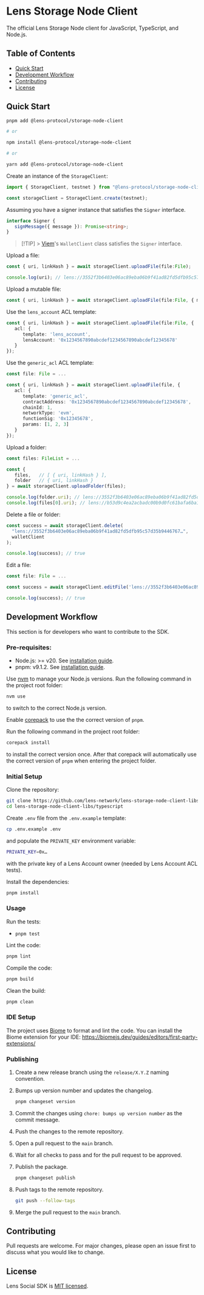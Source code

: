 # Lens Storage Node Client

The official Lens Storage Node client for JavaScript, TypeScript, and Node.js.

## Table of Contents <!-- omit in toc -->

- [Quick Start](#quick-start)
- [Development Workflow](#development-workflow)
- [Contributing](#contributing)
- [License](#license)

## Quick Start

```bash
pnpm add @lens-protocol/storage-node-client

# or

npm install @lens-protocol/storage-node-client

# or

yarn add @lens-protocol/storage-node-client
```

Create an instance of the `StorageClient`:

```ts
import { StorageClient, testnet } from "@lens-protocol/storage-node-client";

const storageClient = StorageClient.create(testnet);
```

Assuming you have a signer instance that satisfies the `Signer` interface.

```ts
interface Signer {
   signMessage({ message }): Promise<string>;
}
```

> [!TIP] > [Viem](https://viem.sh/)'s `WalletClient` class satisfies the `Signer` interface.

Upload a file:

```ts
const { uri, linkHash } = await storageClient.uploadFile(file:File);

console.log(uri); // lens://3552f3b6403e06ac89eba06b9f41ad82fd5dfb95c57d35b9446767…
```

Upload a mutable file:

```ts
const { uri, linkHash } = await storageClient.uploadFile(file:File, { mutable: true });
```

Use the `lens_account` ACL template:

```ts
const { uri, linkHash } = await storageClient.uploadFile(file:File, {
   acl: {
      template: 'lens_account',
      lensAccount: '0x1234567890abcdef1234567890abcdef12345678'
   }
});
```

Use the `generic_acl` ACL template:

```ts
const file: File = ...

const { uri, linkHash } = await storageClient.uploadFile(file, {
   acl: {
      template: 'generic_acl',
      contractAddress: '0x1234567890abcdef1234567890abcdef12345678',
      chainId: 1,
      networkType: 'evm',
      functionSig: '0x12345678',
      params: [1, 2, 3]
   }
});
```

Upload a folder:

```ts
const files: FileList = ...

const {
   files,   // [ { uri, linkHash } ],
   folder   // { uri, linkHash }
} = await storageClient.uploadFolder(files);

console.log(folder.uri); // lens://3552f3b6403e06ac89eba06b9f41ad82fd5dfb95c57d35b9446767…
console.log(files[0].uri); // lens://b53d9c4ea2acbadc00b9d0fc61bafa6ba1bf161dade9ac465667f5…
```

Delete a file or folder:

```ts
const success = await storageClient.delete(
  "lens://3552f3b6403e06ac89eba06b9f41ad82fd5dfb95c57d35b9446767…",
  walletClient
);

console.log(success); // true
```

Edit a file:

```ts
const file: File = ...

const success = await storageClient.editFile('lens://3552f3b6403e06ac89eba06b9f41ad82fd5dfb95c57d35b9446767…', file, walletClient);

console.log(success); // true
```

## Development Workflow

This section is for developers who want to contribute to the SDK.

### Pre-requisites: <!-- omit in toc -->

- Node.js: >= v20. See [installation guide](https://nodejs.org/en/download/package-manager).
- pnpm: v9.1.2. See [installation guide](https://pnpm.io/installation).

Use [nvm](https://github.com/nvm-sh/nvm) to manage your Node.js versions. Run the following command in the project root folder:

```bash
nvm use
```

to switch to the correct Node.js version.

Enable [corepack](https://www.totaltypescript.com/how-to-use-corepack) to use the the correct version of `pnpm`.

Run the following command in the project root folder:

```bash
corepack install
```

to install the correct version once. After that corepack will automatically use the correct version of `pnpm` when entering the project folder.

### Initial Setup <!-- omit in toc -->

Clone the repository:

```bash
git clone https://github.com/lens-network/lens-storage-node-client-libs.git
cd lens-storage-node-client-libs/typescript
```

Create `.env` file from the `.env.example` template:

```bash
cp .env.example .env
```

and populate the `PRIVATE_KEY` environment variable:

```bash filename=".env"
PRIVATE_KEY=0x…
```

with the private key of a Lens Account owner (needed by Lens Account ACL tests).

Install the dependencies:

```bash
pnpm install
```

### Usage <!-- omit in toc -->

Run the tests:

- `pnpm test`

Lint the code:

```bash
pnpm lint
```

Compile the code:

```bash
pnpm build
```

Clean the build:

```bash
pnpm clean
```

### IDE Setup <!-- omit in toc -->

The project uses [Biome](https://biomejs.dev/) to format and lint the code. You can install the Biome extension for your IDE: https://biomejs.dev/guides/editors/first-party-extensions/

### Publishing <!-- omit in toc -->

1. Create a new release branch using the `release/X.Y.Z` naming convention.
2. Bumps up version number and updates the changelog.

   ```bash
   pnpm changeset version
   ```

3. Commit the changes using `chore: bumps up version number` as the commit message.
4. Push the changes to the remote repository.
5. Open a pull request to the `main` branch.
6. Wait for all checks to pass and for the pull request to be approved.
7. Publish the package.

   ```bash
   pnpm changeset publish
   ```

8. Push tags to the remote repository.

   ```bash
   git push --follow-tags
   ```

9. Merge the pull request to the `main` branch.

## Contributing

Pull requests are welcome. For major changes, please open an issue first to discuss what you would like to change.

## License

Lens Social SDK is [MIT licensed](./LICENSE).
